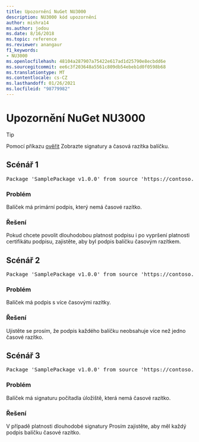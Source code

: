 ```yaml
---
title: Upozornění NuGet NU3000
description: NU3000 kód upozornění
author: mishra14
ms.author: jodou
ms.date: 8/16/2018
ms.topic: reference
ms.reviewer: anangaur
f1_keywords:
- NU3000
ms.openlocfilehash: 48104a287907a75422e617ad1d25790e8ecbdd6e
ms.sourcegitcommit: ee6c3f203648a5561c809db54ebeb1d0f0598b68
ms.translationtype: MT
ms.contentlocale: cs-CZ
ms.lasthandoff: 01/26/2021
ms.locfileid: "98779982"
---
```

# <a name="nuget-warning-nu3000"></a>Upozornění NuGet NU3000

> [!Tip]
> Pomocí příkazu [ověřit](../cli-reference/cli-ref-verify.md) Zobrazte signatury a časová razítka balíčku.

## <a name="scenario-1"></a>Scénář 1

<pre>Package 'SamplePackage v1.0.0' from source 'https://contoso.com/index.json': The primary signature does not have a timestamp.</pre>

### <a name="issue"></a>Problém

Balíček má primární podpis, který nemá časové razítko.


### <a name="solution"></a>Řešení

Pokud chcete povolit dlouhodobou platnost podpisu i po vypršení platnosti certifikátu podpisu, zajistěte, aby byl podpis balíčku časovým razítkem.



## <a name="scenario-2"></a>Scénář 2

<pre>Package 'SamplePackage v1.0.0' from source 'https://contoso.com/index.json': Multiple timestamps are not accepted.</pre>

### <a name="issue"></a>Problém

Balíček má podpis s více časovými razítky.


### <a name="solution"></a>Řešení

Ujistěte se prosím, že podpis každého balíčku neobsahuje více než jedno časové razítko.



## <a name="scenario-3"></a>Scénář 3

<pre>Package 'SamplePackage v1.0.0' from source 'https://contoso.com/index.json': The repository countersignature does not have a timestamp.</pre>

### <a name="issue"></a>Problém

Balíček má signaturu počítadla úložiště, která nemá časové razítko.


### <a name="solution"></a>Řešení

V případě platnosti dlouhodobé signatury Prosím zajistěte, aby měl každý podpis balíčku časové razítko.


